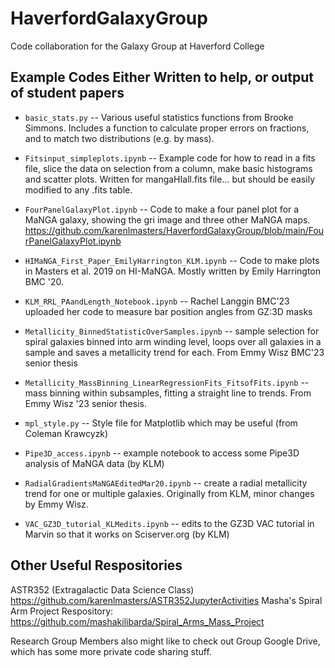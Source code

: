 # HaverfordGalaxyGroup
Code collaboration for the Galaxy Group at Haverford College


## Example Codes Either Written to help, or output of student papers

* `basic_stats.py` -- Various useful statistics functions from Brooke Simmons. Includes a function to calculate proper errors on fractions, and to match two distributions (e.g. by mass). 

* `Fitsinput_simpleplots.ipynb` -- Example code for how to read in a fits file, slice the data on selection from a column, make basic histograms and scatter plots. Written for mangaHIall.fits file... but should be easily modified to any .fits table.  

* `FourPanelGalaxyPlot.ipynb` -- Code to make a four panel plot for a MaNGA galaxy, showing the gri image and three other MaNGA maps. 
https://github.com/karenlmasters/HaverfordGalaxyGroup/blob/main/FourPanelGalaxyPlot.ipynb

*  `HIMaNGA_First_Paper_EmilyHarrington_KLM.ipynb` -- Code to make plots in Masters et al. 2019 on HI-MaNGA. Mostly written by Emily Harrington BMC '20. 

* `KLM_RRL_PAandLength_Notebook.ipynb` -- Rachel Langgin BMC'23 uploaded her code to measure bar position angles from GZ:3D masks  

* `Metallicity_BinnedStatisticOverSamples.ipynb` -- sample selection for spiral galaxies binned into arm winding level, loops over all galaxies in a sample and saves a metallicity trend for each. From Emmy Wisz BMC'23 senior thesis

* `Metallicity_MassBinning_LinearRegressionFits_FitsofFits.ipynb` -- mass binning within subsamples, fitting a straight line to trends. From Emmy Wisz '23 senior thesis. 

* `mpl_style.py` -- Style file for Matplotlib which may be useful (from Coleman Krawcyzk)

* `Pipe3D_access.ipynb` -- example notebook to access some Pipe3D analysis of MaNGA data (by KLM)

* `RadialGradientsMaNGAEditedMar20.ipynb` -- create a radial metallicity trend for one or multiple galaxies. Originally from KLM, minor changes by Emmy Wisz. 

*  `VAC_GZ3D_tutorial_KLMedits.ipynb` -- edits to the GZ3D VAC tutorial in Marvin so that it works on Sciserver.org (by KLM)


## Other Useful Respositories

ASTR352 (Extragalactic Data Science Class) https://github.com/karenlmasters/ASTR352JupyterActivities
Masha's Spiral Arm Project Respository: https://github.com/mashakilibarda/Spiral_Arms_Mass_Project 

Research Group Members also might like to check out Group Google Drive, which has some more private code sharing stuff. 
